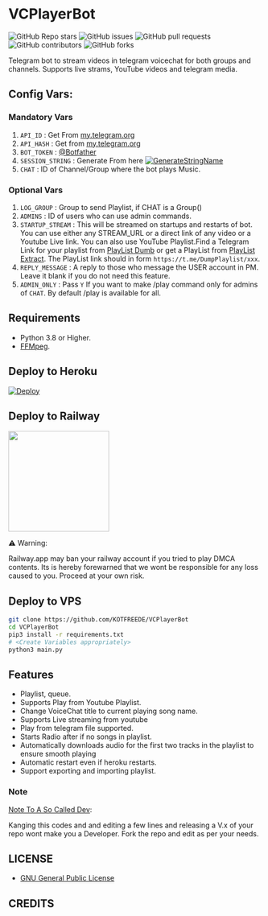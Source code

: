 # VCPlayerBot

![GitHub Repo stars](https://img.shields.io/github/stars/subinps/VCPlayerBot?color=blue&style=flat)
![GitHub issues](https://img.shields.io/github/issues/subinps/VCPlayerBot)
![GitHub pull requests](https://img.shields.io/github/issues-pr/subinps/VCPlayerBot)
![GitHub contributors](https://img.shields.io/github/contributors/subinps/VCPlayerBot?style=flat)
![GitHub forks](https://img.shields.io/github/forks/subinps/VCPlayerBot?style=flat)

Telegram bot to stream videos in telegram voicechat for both groups and channels. Supports live strams, YouTube videos and telegram media.

## Config Vars:
### Mandatory Vars
1. `API_ID` : Get From [my.telegram.org](https://my.telegram.org/)
2. `API_HASH` : Get from [my.telegram.org](https://my.telegram.org)
3. `BOT_TOKEN` : [@Botfather](https://telegram.dog/BotFather)
4. `SESSION_STRING` : Generate From here [![GenerateStringName](https://img.shields.io/badge/repl.it-generateStringName-yellowgreen)](https://repl.it/@subinps/getStringName)
5. `CHAT` : ID of Channel/Group where the bot plays Music.
### Optional Vars
1. `LOG_GROUP` : Group to send Playlist, if CHAT is a Group()
2. `ADMINS` : ID of users who can use admin commands.
3. `STARTUP_STREAM` : This will be streamed on startups and restarts of bot. You can use either any STREAM_URL or a direct link of any video or a Youtube Live link. You can also use YouTube Playlist.Find a Telegram Link for your playlist from [PlayList Dumb](https://telegram.dog/DumpPlaylist) or get a PlayList from [PlayList Extract](https://telegram.dog/GetAPlaylistbot). The PlayList link should in form `https://t.me/DumpPlaylist/xxx`.
4. `REPLY_MESSAGE` : A reply to those who message the USER account in PM. Leave it blank if you do not need this feature. 
5. `ADMIN_ONLY` : Pass `Y` If you want to make /play command only for admins of `CHAT`. By default /play is available for all.



## Requirements
- Python 3.8 or Higher.
- [FFMpeg](https://www.ffmpeg.org/).



## Deploy to Heroku

[![Deploy](https://www.herokucdn.com/deploy/button.svg)](https://heroku.com/deploy?template=https://github.com/Kotfreede/VCPlayerBot)

## Deploy to Railway
<p><a href=https://railway.app/new/template?template=https%3A%2F%2Fgithub.com%2Fsubinps%2FVCPlayerBot&envs=API_ID%2CAPI_HASH%2CBOT_TOKEN%2CCHAT%2CSESSION_STRING%2CLOG_GROUP%2CADMINS%2CSTARTUP_STREAM%2CREPLY_MESSAGE%2CADMIN_ONLY&optionalEnvs=LOG_GROUP%2CADMINS%2CSTARTUP_STREAM%2CREPLY_MESSAGE%2CADMIN_ONLY&API_IDDesc=Get+From+my.telegram.org&API_HASHDesc=Get+from+my.telegram.org&BOT_TOKENDesc=Get+from%40Botfather&CHATDesc=ID+of+Channel%2FGroup+where+the+bot+plays+Music.&SESSION_STRINGDesc=Pyrogram+string+session+of+a+user+account&LOG_GROUPDesc=Group+to+send+Playlist%2C+if+CHAT+is+a+Group%28%29&ADMINSDesc=+ID+of+users+who+can+use+admin+commands.&STARTUP_STREAMDesc=This+will+be+streamed+on+startups+and+restarts+of+bot.+You+can+use+either+any+STREAM_URL+or+a+direct+link+of+any+video+or+a+Youtube+Live+link.+You+can+also+use+YouTube+Playlist.Find+a+Telegram+Link+for+your+playlist+from+%40DumpPlaylist+or+get+a+PlayList+from++%40GetPlaylistBot.+&REPLY_MESSAGEDesc=A+reply+to+those+who+message+the+USER+account+in+PM.+Leave+it+blank+if+you+do+not+need+this+feature.&ADMIN_ONLYDesc=Pass+Y+If+you+want+to+make+%2Fplay+command+only+for+admins+of+CHAT.+By+default+%2Fplay+is+available+for+all&referralCode=subinps> <img src="https://img.shields.io/badge/Deploy%20To%20Railway-blueviolet?style=for-the-badge&logo=railway" width="200""/></a></p>

⚠️ Warning:

Railway.app may ban your railway account if you tried to play DMCA contents. Its is hereby forewarned that we wont be responsible for any loss caused to you. Proceed at your own risk.
 
## Deploy to VPS

```sh
git clone https://github.com/KOTFREEDE/VCPlayerBot
cd VCPlayerBot
pip3 install -r requirements.txt
# <Create Variables appropriately>
python3 main.py
```

## Features

- Playlist, queue.
- Supports Play from Youtube Playlist.
- Change VoiceChat title to current playing song name.
- Supports Live streaming from youtube
- Play from telegram file supported.
- Starts Radio after if no songs in playlist.
- Automatically downloads audio for the first two tracks in the playlist to ensure smooth playing
- Automatic restart even if heroku restarts.
- Support exporting and importing playlist.

### Note

[Note To A So Called Dev](https://telegram.dog/GetTGLink/802):  

Kanging this codes and and editing a few lines and releasing a V.x of your repo wont make you a Developer.
Fork the repo and edit as per your needs.

## LICENSE

- [GNU General Public License](./LICENSE)


## CREDITS

